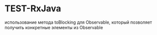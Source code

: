 # TEST-RxJava
использование метода toBlocking для Observable, который позволяет получить конкретные элементы из Observable
